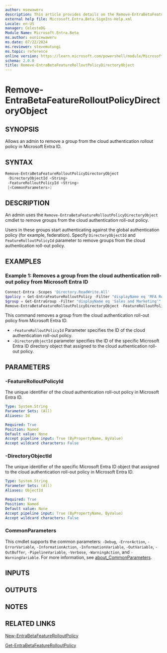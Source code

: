 ```yaml
---
author: msewaweru
description: This article provides details on the Remove-EntraBetaFeatureRolloutPolicyDirectoryObject command.
external help file: Microsoft.Entra.Beta.SignIns-Help.xml
Locale: en-US
manager: CelesteDG
Module Name: Microsoft.Entra.Beta
ms.author: eunicewaweru
ms.date: 07/22/2024
ms.reviewer: stevemutungi
ms.topic: reference
online version: https://learn.microsoft.com/powershell/module/Microsoft.Entra.Beta/Remove-EntraBetaFeatureRolloutPolicyDirectoryObject
schema: 2.0.0
title: Remove-EntraBetaFeatureRolloutPolicyDirectoryObject
---
```


# Remove-EntraBetaFeatureRolloutPolicyDirectoryObject

## SYNOPSIS

Allows an admin to remove a group from the cloud authentication rollout policy in Microsoft Entra ID.

## SYNTAX

```powershell
Remove-EntraBetaFeatureRolloutPolicyDirectoryObject
 -DirectoryObjectId <String>
 -FeatureRolloutPolicyId <String>
 [<CommonParameters>]
```

## DESCRIPTION

An admin uses the `Remove-EntraBetaFeatureRolloutPolicyDirectoryObject` cmdlet to remove groups from the cloud authentication roll-out policy.

Users in these groups start authenticating against the global authentication policy (for example,
federation). Specify `DirectoryObjectId` and `FeatureRolloutPolicyId` parameter to remove groups from the cloud authentication roll-out policy.

## EXAMPLES

### Example 1: Removes a group from the cloud authentication roll-out policy from Microsoft Entra ID

```powershell
Connect-Entra -Scopes 'Directory.ReadWrite.All'
$policy = Get-EntraFeatureRolloutPolicy -Filter "displayName eq 'MFA Rollout Policy'"
$group = Get-EntraGroup -Filter "displayName eq 'Sales and Marketing'"
Remove-EntraBetaFeatureRolloutPolicyDirectoryObject -FeatureRolloutPolicyId $policy.Id  -DirectoryObjectId $group.Id
```

This command removes a group from the cloud authentication roll-out policy from Microsoft Entra ID.

- `-FeatureRolloutPolicyId` Parameter specifies the ID of the cloud authentication roll-out policy.
- `-DirectoryObjectId` parameter specifies the ID of the specific Microsoft Entra ID directory object that assigned to the cloud authentication roll-out policy.

## PARAMETERS

### -FeatureRolloutPolicyId

The unique identifier of the cloud authentication roll-out policy in Microsoft Entra ID.

```yaml
Type: System.String
Parameter Sets: (All)
Aliases: Id

Required: True
Position: Named
Default value: None
Accept pipeline input: True (ByPropertyName, ByValue)
Accept wildcard characters: False
```

### -DirectoryObjectId

The unique identifier of the specific Microsoft Entra ID object that assigned to the cloud authentication roll-out policy in Microsoft Entra ID.

```yaml
Type: System.String
Parameter Sets: (All)
Aliases: ObjectId

Required: True
Position: Named
Default value: None
Accept pipeline input: True (ByPropertyName, ByValue)
Accept wildcard characters: False
```

### CommonParameters

This cmdlet supports the common parameters: `-Debug`, `-ErrorAction`, `-ErrorVariable`, `-InformationAction`, `-InformationVariable`, `-OutVariable`, `-OutBuffer`, `-PipelineVariable`, `-Verbose`, `-WarningAction`, and `-WarningVariable`. For more information, see [about_CommonParameters](https://go.microsoft.com/fwlink/?LinkID=113216).

## INPUTS

## OUTPUTS

## NOTES

## RELATED LINKS

[New-EntraBetaFeatureRolloutPolicy](New-EntraBetaFeatureRolloutPolicy.md)

[Get-EntraBetaFeatureRolloutPolicy](Get-EntraBetaFeatureRolloutPolicy.md)
